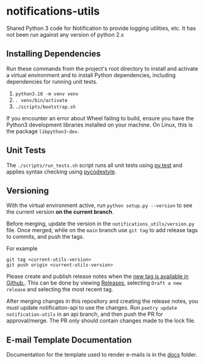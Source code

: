 # notifications-utils

Shared Python 3 code for Notification to provide logging utilities, etc.  It has not been run against any version of python 2.x

## Installing Dependencies

Run these commands from the project's root directory to install and activate a virtual environment and to install Python dependencies, including dependencies for running unit tests.

1. `python3.10 -m venv venv`
2. `. venv/bin/activate`
3. `./scripts/bootstrap.sh`

If you encounter an error about Wheel failing to build, ensure you have the Python3 development libraries installed on your machine.  On Linux, this is the package `libpython3-dev`.

## Unit Tests

The `./scripts/run_tests.sh` script runs all unit tests using [py.test](http://pytest.org/latest/) and applies syntax checking using [pycodestyle](https://pypi.python.org/pypi/pycodestyle).

## Versioning

With the virtual environment active, run `python setup.py --version` to see the current version **on the current branch**.  

Before merging, update the version in the `notifications_utils/version.py` file. Once merged, while on the `main` branch use `git tag` to add release tags to commits, and push the tags. 

For example
```
git tag <current-utils-version>
git push origin <current-utils-version>
```

Please create and publish release notes when the [new tag is available in Github.](https://github.com/department-of-veterans-affairs/notification-utils/tags). This can be done by viewing [Releases](https://github.com/department-of-veterans-affairs/notification-utils/releases), selecting `Draft a new release` and selecting the most recent tag. 


After merging changes in this repository and creating the release notes, you must update notification-api to use the changes. Run `poetry update notification-utils` in an api branch, and then push the PR for approval/merge. The PR only should contain changes made to the lock file.

## E-mail Template Documentation

Documentation for the template used to render e-mails is in the [docs](./docs/README.md) folder.
